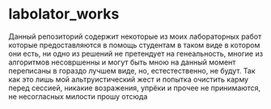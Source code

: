 # labolator_works
Данный репозиторий содержит некоторые из моих лабораторных работ которые предоставляются в помощь студентам в таком виде в котором они есть, ни одно из решений не претендует на генеальность, многие из алгоритмов несовршенны и могут быть мною на данный момент переписаны в гораздо лучшем виде, но, естестественно, не будут. Так как это лишь мой альтруистический жест и попытка очистить карму перед сессией, никакие возражения, упрёки и прочее не принимаются, не несогласных милости прошу отсюда 
